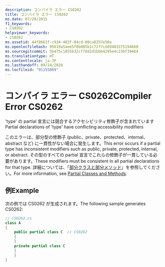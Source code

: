```yaml
---
description: コンパイラ エラー CS0262
title: コンパイラ エラー CS0262
ms.date: 07/20/2015
f1_keywords:
- CS0262
helpviewer_keywords:
- CS0262
ms.assetid: 44f8661f-c934-483f-84cd-00ca8257e50a
ms.openlocfilehash: 95619a5aee5f0b005b1c7277cdd9483375194660
ms.sourcegitcommit: 5b475c1855b32cf78d2d1bbb4295e4c236f39464
ms.translationtype: HT
ms.contentlocale: ja-JP
ms.lasthandoff: 09/24/2020
ms.locfileid: "91155069"
---
```

# <a name="compiler-error-cs0262"></a><span data-ttu-id="50622-103">コンパイラ エラー CS0262</span><span class="sxs-lookup"><span data-stu-id="50622-103">Compiler Error CS0262</span></span>

<span data-ttu-id="50622-104">'type' の partial 宣言には競合するアクセシビリティ修飾子が含まれています</span><span class="sxs-lookup"><span data-stu-id="50622-104">Partial declarations of 'type' have conflicting accessibility modifiers</span></span>  
  
 <span data-ttu-id="50622-105">このエラーは、部分型の修飾子 (public、private、protected、internal、abstract など) に一貫性がない場合に発生します。</span><span class="sxs-lookup"><span data-stu-id="50622-105">This error occurs if a partial type has inconsistent modifiers such as public, private, protected, internal, or abstract.</span></span> <span data-ttu-id="50622-106">その型のすべての partial 宣言でこれらの修飾子が一貫している必要があります。</span><span class="sxs-lookup"><span data-stu-id="50622-106">These modifiers must be consistent in all partial declarations for that type.</span></span> <span data-ttu-id="50622-107">詳細については、「[部分クラスと部分メソッド](../programming-guide/classes-and-structs/partial-classes-and-methods.md)」を参照してください。</span><span class="sxs-lookup"><span data-stu-id="50622-107">For more information, see [Partial Classes and Methods](../programming-guide/classes-and-structs/partial-classes-and-methods.md).</span></span>  
  
## <a name="example"></a><span data-ttu-id="50622-108">例</span><span class="sxs-lookup"><span data-stu-id="50622-108">Example</span></span>  

 <span data-ttu-id="50622-109">次の例では CS0262 が生成されます。</span><span class="sxs-lookup"><span data-stu-id="50622-109">The following sample generates CS0262:</span></span>  
  
```csharp  
// CS0262.cs  
class A  
{  
    public partial class C  // CS0262  
    {  
    }  
    private partial class C  
    {  
    }  
}  
```
